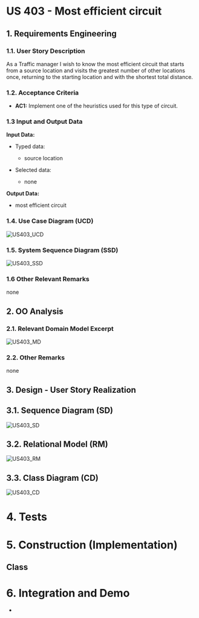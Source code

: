 # US 403 - Most efficient circuit

## 1. Requirements Engineering


### 1.1. User Story Description


As a Traffic manager I wish to know the most efficient circuit that starts from a source location and visits the greatest number of other locations once, returning to the starting location and with the shortest total distance.


### 1.2. Acceptance Criteria

* **AC1:** Implement one of the heuristics used for this type of circuit.

### 1.3 Input and Output Data


**Input Data:**

* Typed data:
	* source location

* Selected data:
    * none

**Output Data:**

* most efficient circuit

### 1.4. Use Case Diagram (UCD)

![US403_UCD](US403_UCD.svg)

### 1.5. System Sequence Diagram (SSD)

![US403_SSD](US403_SSD.svg)

### 1.6 Other Relevant Remarks

none

## 2. OO Analysis

### 2.1. Relevant Domain Model Excerpt 

![US403_MD](US403_MD.svg)

### 2.2. Other Remarks

none

## 3. Design - User Story Realization 

## 3.1. Sequence Diagram (SD)

![US403_SD](US403_SD.svg)

## 3.2. Relational Model (RM)

![US403_RM](US403_RM.svg)

## 3.3. Class Diagram (CD)

![US403_CD](US403_CD.svg)

# 4. Tests 

# 5. Construction (Implementation)

## Class

# 6. Integration and Demo 

* 